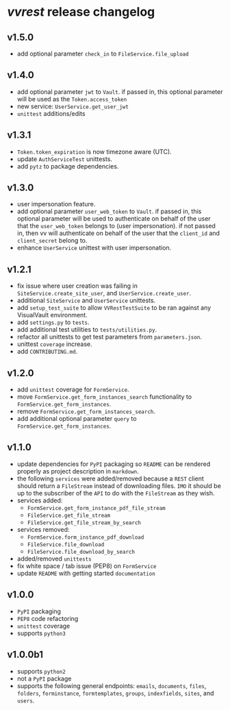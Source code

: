 # *vvrest* release changelog

## v1.5.0
- add optional parameter `check_in` to `FileService.file_upload`

## v1.4.0
- add optional parameter `jwt` to `Vault`. if passed in, this
optional parameter will be used as the `Token.access_token`
- new service: `UserService.get_user_jwt`
- `unittest` additions/edits

## v1.3.1
- `Token.token_expiration` is now timezone aware (UTC).
- update `AuthServiceTest` unittests.
- add `pytz` to package dependencies.

## v1.3.0
- user impersonation feature.
- add optional parameter `user_web_token` to `Vault`. if passed in, this
optional parameter will be used to authenticate on behalf of the user
that the `user_web_token` belongs to (user impersonation). if not passed in, 
then vv will authenticate on behalf of the user that the `client_id` and 
`client_secret` belong to.
- enhance `UserService` unittest with user impersonation.

## v1.2.1
- fix issue where user creation was failing in
`SiteService.create_site_user`, and `UserService.create_user`.
- additional `SiteService` and `UserService` unittests.
- add `setup_test_suite` to allow `VVRestTestSuite` to be ran against
any VisualVault environment.
- add `settings.py` to `tests`.
- add additional test utilities to `tests/utilities.py`.
- refactor all unittests to get test parameters from `parameters.json`.
- unittest `coverage` increase.
- add `CONTRIBUTING.md`.

## v1.2.0
- add `unittest` coverage for `FormService`.
- move `FormService.get_form_instances_search` functionality to `FormService.get_form_instances`.
- remove `FormService.get_form_instances_search`.
- add additional optional parameter `query` to `FormService.get_form_instances`.

## v1.1.0
- update dependencies for `PyPI` packaging so `README` can be rendered
properly as project description in `markdown`.
- the following `services` were added/removed because a `REST` client should
return a `FileStream` instead of downloading files. `IMO` it should be up to the 
subscriber of the `API` to do with the `FileStream` as they wish.
- services added:
    - `FormService.get_form_instance_pdf_file_stream`
    - `FileService.get_file_stream`
    - `FileService.get_file_stream_by_search`
- services removed:
    - `FormService.form_instance_pdf_download`
    - `FileService.file_download`
    - `FileService.file_download_by_search`
- added/removed `unittests`
- fix white space / tab issue (PEP8) on `FormService`
- update `README` with getting started `documentation`

## v1.0.0
- `PyPI` packaging
- `PEP8` code refactoring
- `unittest` coverage
- supports `python3`

## v1.0.0b1
- supports `python2`
- not a `PyPI` package
- supports the following general endpoints: `emails`, `documents`, `files`, 
`folders`, `forminstance`, `formtemplates`, `groups`, `indexfields`, 
`sites`, and `users`.
